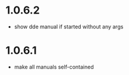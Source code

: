 # 1.0.6.2

-  show dde manual if started without any args

# 1.0.6.1 

-  make all manuals self-contained
